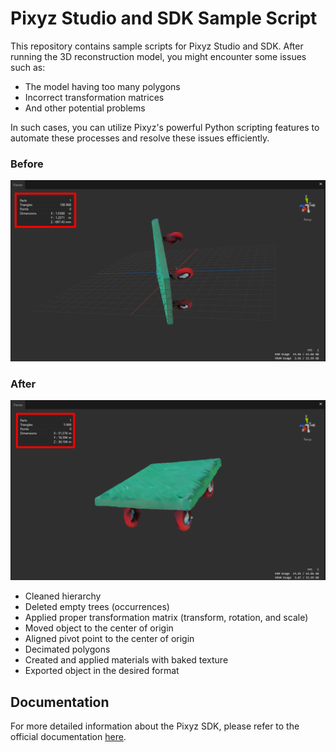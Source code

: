 # Pixyz Studio and SDK Sample Script

This repository contains sample scripts for Pixyz Studio and SDK. After running the 3D reconstruction model, you might encounter some issues such as:

- The model having too many polygons
- Incorrect transformation matrices
- And other potential problems

In such cases, you can utilize Pixyz's powerful Python scripting features to automate these processes and resolve these issues efficiently.

### Before
![Before Image](./before.png)

### After
![After Image](./after.png)

- Cleaned hierarchy
- Deleted empty trees (occurrences)
- Applied proper transformation matrix (transform, rotation, and scale)
- Moved object to the center of origin
- Aligned pivot point to the center of origin
- Decimated polygons
- Created and applied materials with baked texture
- Exported object in the desired format

## Documentation

For more detailed information about the Pixyz SDK, please refer to the official documentation [here](https://www.pixyz-software.com/documentations/html/2024.2/sdk/apidoc/python/algo.html).
